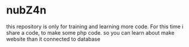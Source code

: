 # nubZ4n
this repository is only for training and learning more code. For this time i share a code, to make some php code. so you can learn about make website than it connected to database
